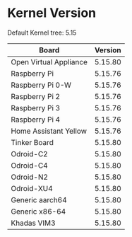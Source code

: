 
# Kernel Version

Default Kernel tree: 5.15

| Board | Version |
|-------|---------|
| Open Virtual Appliance | 5.15.80 |
| Raspberry Pi | 5.15.76 |
| Raspberry Pi 0-W | 5.15.76 |
| Raspberry Pi 2 | 5.15.76 |
| Raspberry Pi 3 | 5.15.76 |
| Raspberry Pi 4 | 5.15.76 |
| Home Assistant Yellow | 5.15.76 |
| Tinker Board | 5.15.80 |
| Odroid-C2 | 5.15.80 |
| Odroid-C4 | 5.15.80 |
| Odroid-N2 | 5.15.80 |
| Odroid-XU4 | 5.15.80 |
| Generic aarch64 | 5.15.80 |
| Generic x86-64 | 5.15.80 |
| Khadas VIM3 | 5.15.80 |
